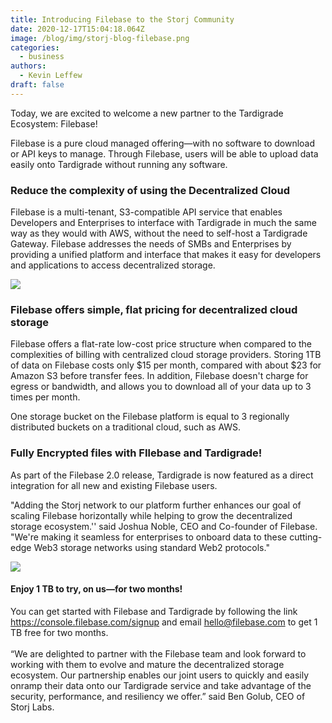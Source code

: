 ```yaml
---
title: Introducing Filebase to the Storj Community
date: 2020-12-17T15:04:18.064Z
image: /blog/img/storj-blog-filebase.png
categories:
  - business
authors:
  - Kevin Leffew
draft: false
---
```

Today, we are excited to welcome a new partner to the Tardigrade Ecosystem: Filebase!

Filebase is a pure cloud managed offering—with no software to download or API keys to manage. Through Filebase, users will be able to upload data easily onto Tardigrade without running any software.

### Reduce the complexity of using the Decentralized Cloud

Filebase is a multi-tenant, S3-compatible API service that enables Developers and Enterprises to interface with Tardigrade in much the same way as they would with AWS, without the need to self-host a Tardigrade Gateway. Filebase addresses the needs of SMBs and Enterprises by providing a unified platform and interface that makes it easy for developers and applications to access decentralized storage.

![](/blog/img/filebase1.png)

### Filebase offers simple, flat pricing for decentralized cloud storage

Filebase offers a flat-rate low-cost price structure when compared to the complexities of billing with centralized cloud storage providers. Storing 1TB of data on Filebase costs only $15 per month, compared with about $23 for Amazon S3 before transfer fees. In addition, Filebase doesn't charge for egress or bandwidth, and allows you to download all of your data up to 3 times per month.

One storage bucket on the Filebase platform is equal to 3 regionally distributed buckets on a traditional cloud, such as AWS. 

### Fully Encrypted files with FIlebase and Tardigrade!

As part of the Filebase 2.0 release, Tardigrade is now featured as a direct integration for all new and existing Filebase users.

"Adding the Storj network to our platform further enhances our goal of scaling Filebase horizontally while helping to grow the decentralized storage ecosystem.'' said Joshua Noble, CEO and Co-founder of Filebase. "We're making it seamless for enterprises to onboard data to these cutting-edge Web3 storage networks using standard Web2 protocols."

![](/blog/img/filebase3.png)

#### Enjoy 1 TB to try, on us—for two months!

You can get started with Filebase and Tardigrade by following the link <https://console.filebase.com/signup>[](https://filebase.com/signup) and email [hello@filebase.com](mailto:hello@filebase.com) to get 1 TB free for two months.\
\
“We are delighted to partner with the Filebase team and look forward to working with them to evolve and mature the decentralized storage ecosystem. Our partnership enables our joint users to quickly and easily onramp their data onto our Tardigrade service and take advantage of the security, performance, and resiliency we offer.” said Ben Golub, CEO of Storj Labs.